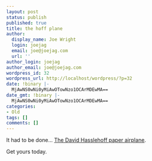```yaml
---
layout: post
status: publish
published: true
title: the hoff plane
author:
  display_name: Joe Wright
  login: joejag
  email: joe@joejag.com
  url: ''
author_login: joejag
author_email: joe@joejag.com
wordpress_id: 32
wordpress_url: http://localhost/wordpress/?p=32
date: !binary |-
  MjAwNS0wNi0yMiAwOTowNzo1OCArMDEwMA==
date_gmt: !binary |-
  MjAwNS0wNi0yMiAwOTowNzo1OCArMDEwMA==
categories:
- Old
tags: []
comments: []
---
```

<p>It had to be done...  <a href="http://www.knight-foundation.com/hoffplane.html">The David Hasslehoff paper airplane</a>.</p>
<p>Get yours today.</p>
